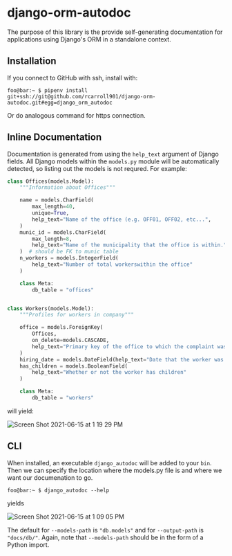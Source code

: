 # django-orm-autodoc

The purpose of this library is the provide self-generating documentation for
applications using Django's ORM in a standalone context. 

## Installation

If you connect to GitHub with ssh, install with:
```console
foo@bar:~ $ pipenv install git+ssh://git@github.com/rcarroll901/django-orm-autodoc.git#egg=django_orm_autodoc
```

Or do analogous command for https connection.

## Inline Documentation

Documentation is generated from using the `help_text` argument of Django fields. All Django models within the `models.py` module will be automatically detected, so listing out the models is not requred. For example:

```python
class Offices(models.Model):
    """Information about Offices"""

    name = models.CharField(
        max_length=40,
        unique=True,
        help_text="Name of the office (e.g. OFF01, OFF02, etc...",
    )
    munic_id = models.CharField(
        max_length=8,
        help_text="Name of the municipality that the office is within.",
    )  # should be FK to munic table
    n_workers = models.IntegerField(
        help_text="Number of total workerswithin the office"
    )

    class Meta:
        db_table = "offices"


class Workers(models.Model):
    """Profiles for workers in company"""

    office = models.ForeignKey(
        Offices,
        on_delete=models.CASCADE,
        help_text="Primary key of the office to which the complaint was filed.",
    )
    hiring_date = models.DateField(help_text="Date that the worker was hired")
    has_children = models.BooleanField(
        help_text="Whether or not the worker has children"
    )

    class Meta:
        db_table = "workers"
```
 will yield:

 ![Screen Shot 2021-06-15 at 1 19 29 PM](https://user-images.githubusercontent.com/47673958/122103580-666f4700-cddc-11eb-8508-c0c9bb624534.png)

## CLI

When installed, an executable `django_autodoc` will be added to your `bin`.
Then we can specify the location where the models.py file is and where we
want our documenation to go. 

```console
foo@bar:~ $ django_autodoc --help
```

yields

![Screen Shot 2021-06-15 at 1 09 05 PM](https://user-images.githubusercontent.com/47673958/122102336-f01e1500-cdda-11eb-8d85-089d7d95f25b.png)

The default for `--models-path` is `"db.models"` and for `--output-path` is `"docs/db/"`. Again, note that `--models-path` should be in the form of a Python import.
